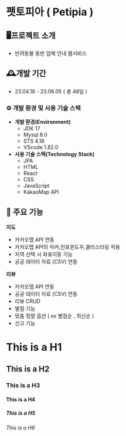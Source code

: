 펫토피아 ( Petipia )
=============
## 🖥️프로젝트 소개
* 반려동물 동반 업체 안내 웹서비스

## 🕰️개발 기간
* 23.04.18 - 23.06.05 ( 총 48일 )

### ⚙️ 개발 환경 및 사용 기술 스택
* **개발 환경(Environment)**
  * JDK 17
  * Mysql 8.0
  * STS 4.18
  * VScode 1.82.0
* **사용 기술 스택(Technology Stack)**
  * JPA
  * HTML
  * React
  * CSS
  * JavaScript
  * KakaoMap API

## 📌 주요 기능
**지도**
* 카카오맵 API 연동
* 카카오맵 API의 마커,인포윈도우,클러스터링 적용
* 지역 선택 시 좌표이동 기능
* 공공 데이터 자료 (CSV) 연동

**리뷰**
* 카카오맵 API 연동
* 공공 데이터 자료 (CSV) 연동
* 리뷰 CRUD
* 별점 기능
* 맞춤 정렬 옵션 ( ex 별점순 , 최신순 )
* 신고 기능
# This is a H1
## This is a H2
### This is a H3
#### This is a H4
##### This is a H5
###### This is a H6
